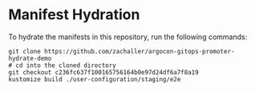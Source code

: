 # Manifest Hydration

To hydrate the manifests in this repository, run the following commands:

```shell
git clone https://github.com/zachaller/argocon-gitops-promoter-hydrate-demo
# cd into the cloned directory
git checkout c236fc637f100165756164b0e97d24df6a7f8a19
kustomize build ./user-configuration/staging/e2e
```
